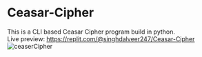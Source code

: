 # Ceasar-Cipher
This is a CLI based Ceasar Cipher program build in python.    
Live preview: https://replit.com/@singhdalveer247/Ceasar-Cipher     
![ceaserCipher](https://github.com/VeerSingh0001/Ceasar-Cipher/assets/115876530/f6c9f5e4-ad3a-4831-aec3-c67b8831a6d9)

